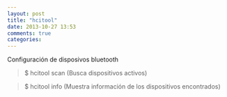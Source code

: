 ```yaml
---
layout: post
title: "hcitool"
date: 2013-10-27 13:53
comments: true
categories: 
---
```

Configuración de disposivos bluetooth

>$ hcitool scan (Busca dispositivos activos)

>$ hcitool info   (Muestra información de los dispositivos encontrados)

